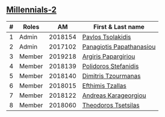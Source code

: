 ## [Millennials-2](https://github.com/Millennials-2)

|#|Roles| AM |First & Last name|
|-|-----|----|-----------------|
|1|Admin| 2018154 | [Pavlos Tsolakidis](https://github.com/PavTsol) |
|2|Admin| 2017102 | [Panagiotis Papathanasiou](https://github.com/p17papa)|
|3|Member| 2019218 | [Argiris Papargiriou](https://github.com/p2019218)|
|4|Member| 2018139 | [Polidoros Stefanidis](https://github.com/p18stef)|
|5|Member| 2018140 | [Dimitris Tzourmanas](https://github.com/TZOYRMANAS)|
|6|Member| 2018015 | [Efthimis Tzallas](https://github.com/Efthimis015)|
|7|Member| 2018122 | [Andreas Karageorgiou](https://github.com/AndreasKarageorgiou)|
|8|Member| 2018060 | [Theodoros Tsetsilas](https://github.com/TeoTsetsilas)|
